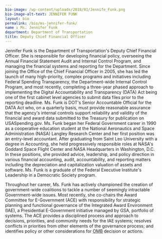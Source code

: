 ```yaml
---
bio-image: /wp-content/uploads/2018/01/Jennife_Funk.png
bio-image-alt-text: JENNIFER FUNK
layout: bio
permalink: /bio/ms-jennifer-funk/
name : Ms. Jennifer Funk
department: Department of Transportation
title: Deputy Chief Financial Officer
---
```

 Jennifer Funk is the Department of Transportation's Deputy Chief Financial Officer. She is responsible for developing financial policy, overseeing the Annual Financial Statement Audit and Internal Control Program, and managing the financial systems and reporting for the Department. Since joining the Office of the Chief Financial Officer in 2005, she has led the launch of many high-priority, complex programs and initiatives including Federal Spending Transparency, the Department-wide Internal Control Program, and most recently, completing a three-year phased approach to implementing the Digital Accountability and Transparency (DATA) Act being one of the first cabinet level agencies to submit data files prior to the reporting deadline. Ms. Funk is DOT's Senior Accountable Official for the DATA Act who, on a quarterly basis, must provide reasonable assurance that the agency's internal controls support reliability and validity of the financial and award data submitted to the Treasury for publication on USASpending.gov.
 Ms. Funk began her Federal Government career in 1990 as a cooperative education student at the National Aeronautics and Space Administration (NASA) Langley Research Center and her first position was an entry-level accountant. After graduating from Saint Leo University with a degree in Accounting, she held progressively responsible roles at NASA's Goddard Space Flight Center and NASA Headquarters in Washington, D.C. In these positions, she provided advice, leadership, and policy direction in various financial accounting, audit, accountability, and reporting matters including the depreciation and capitalization valuation of assets and software. Ms. Funk is a graduate of the Federal Executive Institute's Leadership in a Democratic Society program.
             
   Throughout her career, Ms. Funk has actively championed the creation of government-wide coalitions to tackle a number of seemingly intractable Government-wide issues. Most recently, she co-chairs the Award Committee for E-Government (ACE) with responsibility for strategic planning and functional governance of the Integrated Award Environment (IAE), a Presidential E-Government initiative managed by GSA, portfolio of systems. The ACE provides a disciplined process and approach to decisions, priorities, and community needs for the IAE systems; resolves conflicts in priorities from other elements of the governance process; and identifies policy or other considerations for <abbr title="Office of Management and Budget">OMB</abbr> decision or actions.

